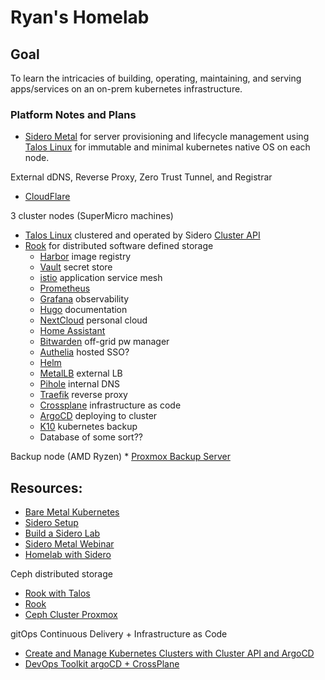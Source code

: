 # Ryan's Homelab

## Goal
To learn the intricacies of building, operating, maintaining, and serving apps/services on an on-prem kubernetes infrastructure.

### Platform Notes and Plans

* [Sidero Metal](https://www.sidero.dev/) for server provisioning and lifecycle management using [Talos Linux](https://www.talos.dev/) for immutable and minimal kubernetes native OS on each node.

External dDNS, Reverse Proxy, Zero Trust Tunnel, and Registrar
* [CloudFlare](https://dash.cloudflare.com/f)

3 cluster nodes (SuperMicro machines)   
* [Talos Linux](https://www.talos.dev/) clustered and operated by Sidero [Cluster API](https://cluster-api.sigs.k8s.io/)   
* [Rook](https://www.talos.dev/v1.0/kubernetes-guides/configuration/ceph-with-rook/) for distributed software defined storage
    * [Harbor](https://goharbor.io/) image registry
    * [Vault](https://www.vaultproject.io/) secret store
    * [istio](https://istio.io/) application service mesh
    * [Prometheus](https://prometheus.io/)
    * [Grafana](https://grafana.com/) observability
    * [Hugo](https://gohugo.io/) documentation
    * [NextCloud](https://nextcloud.com/) personal cloud
    * [Home Assistant](https://www.home-assistant.io/)
    * [Bitwarden](https://bitwarden.com/) off-grid pw manager
    * [Authelia](https://www.authelia.com/docs/) hosted SSO?
    * [Helm](https://helm.sh)
    * [MetalLB](https://metallb.universe.tf/installation/) external LB
    * [Pihole](https://pi-hole.net) internal DNS
    * [Traefik](https://doc.traefik.io/traefik/providers/kubernetes-ingress/) reverse proxy
    * [Crossplane](https://crossplane.io/) infrastructure as code
    * [ArgoCD](https://argo-cd.readthedocs.io/en/stable/) deploying to cluster
    * [K10](https://www.youtube.com/watch?v=01qcYSck1c4) kubernetes backup
    * Database of some sort??

Backup node (AMD Ryzen)
    * [Proxmox Backup Server](https://pbs.proxmox.com/wiki/index.php/Main_Page)

## Resources:
* [Bare Metal Kubernetes](https://www.youtube.com/watch?v=XmgIlq2gEsg&t=781)
* [Sidero Setup](https://www.sidero.dev/v0.5/getting-started/prereq-kubernetes/)
* [Build a Sidero Lab](https://itnext.io/build-kubernetes-clusters-using-sidero-metal-talos-linux-on-raspberry-pi-54a9961a7d4c)
* [Sidero Metal Webinar](https://www.youtube.com/watch?v=hPuu5mgIl2M)
* [Homelab with Sidero](https://www.youtube.com/watch?v=ZbXwTXSI9lk)

Ceph distributed storage
* [Rook with Talos](https://www.talos.dev/v1.0/kubernetes-guides/configuration/ceph-with-rook/)
* [Rook](https://rook.io/docs/rook/v1.9/ceph-storage.html)
* [Ceph Cluster Proxmox](https://pve.proxmox.com/wiki/Deploy_Hyper-Converged_Ceph_Cluster)

gitOps Continuous Delivery + Infrastructure as Code
* [Create and Manage Kubernetes Clusters with Cluster API and ArgoCD](https://piotrminkowski.com/2021/12/03/create-kubernetes-clusters-with-cluster-api-and-argocd/)
* [DevOps Toolkit argoCD + CrossPlane](https://www.youtube.com/watch?v=yrj4lmScKHQ&t=216s)